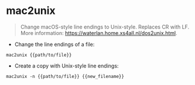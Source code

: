 # mac2unix

> Change macOS-style line endings to Unix-style.
> Replaces CR with LF.
> More information: <https://waterlan.home.xs4all.nl/dos2unix.html>.

- Change the line endings of a file:

`mac2unix {{path/to/file}}`

- Create a copy with Unix-style line endings:

`mac2unix -n {{path/to/file}} {{new_filename}}`
